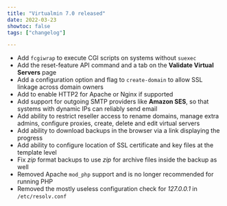 ```yaml
---
title: "Virtualmin 7.0 released"
date: 2022-03-23
showtoc: false
tags: ["changelog"]

---
```


* Add `fcgiwrap` to execute CGI scripts on systems without `suexec`
* Add the reset-feature API command and a tab on the **Validate Virtual Servers** page
* Add a configuration option and flag to `create-domain` to allow SSL linkage across domain owners
* Add to enable HTTP2 for Apache or Nginx if supported
* Add support for outgoing SMTP providers like **Amazon SES**, so that systems with dynamic IPs can reliably send email
* Add ability to restrict reseller access to rename domains, manage extra admins, configure proxies, create, delete and edit virtual servers
* Add ability to download backups in the browser via a link displaying the progress
* Add ability to configure location of SSL certificate and key files at the template level
* Fix _zip_ format backups to use _zip_ for archive files inside the backup as well
* Removed Apache `mod_php` support and is no longer recommended for running PHP
* Removed the mostly useless configuration check for _127.0.0.1_ in `/etc/resolv.conf`